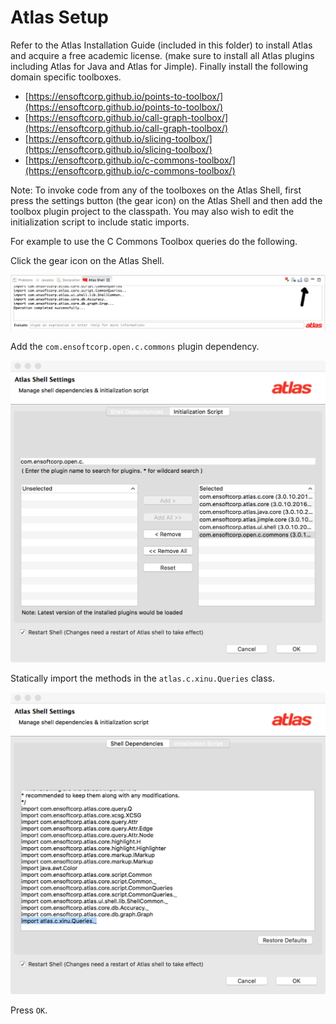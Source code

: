 # Atlas Setup

Refer to the Atlas Installation Guide (included in this folder) to install Atlas and acquire a free academic license. (make sure to install all Atlas plugins including Atlas for Java and Atlas for Jimple).
Finally install the following domain specific toolboxes.

- [https://ensoftcorp.github.io/points-to-toolbox/](https://ensoftcorp.github.io/points-to-toolbox/)
- [https://ensoftcorp.github.io/call-graph-toolbox/](https://ensoftcorp.github.io/call-graph-toolbox/)
- [https://ensoftcorp.github.io/slicing-toolbox/](https://ensoftcorp.github.io/slicing-toolbox/)
- [https://ensoftcorp.github.io/c-commons-toolbox/](https://ensoftcorp.github.io/c-commons-toolbox/)

Note: To invoke code from any of the toolboxes on the Atlas Shell, first press the settings button (the gear icon) on the Atlas Shell and then add the toolbox plugin project to the classpath. You may also wish to edit the initialization script to include static imports.

For example to use the C Commons Toolbox queries do the following.

Click the gear icon on the Atlas Shell.

![Shell](./screenshots/shell.png)

Add the `com.ensoftcorp.open.c.commons` plugin dependency.

![Dependency](./screenshots/dependency.png)

Statically import the methods in the `atlas.c.xinu.Queries` class.

![Initialize](./screenshots/init.png)

Press `OK`.
